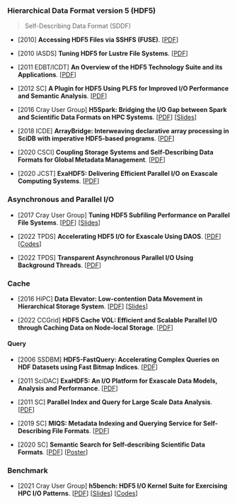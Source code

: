 ### Hierarchical Data Format version 5 (HDF5)

> Self-Describing Data Format (SDDF)

* [2010] **Accessing HDF5 Files via SSHFS (FUSE)**. [[PDF](https://docs.hdfgroup.org/archive/support/pubs/papers/2010-11_FUSEPerformanceReport-final.pdf)]

* [2010 IASDS] **Tuning HDF5 for Lustre File Systems**. [[PDF](https://docs.hdfgroup.org/archive/support/pubs/papers/howison_hdf5_lustre_iasds2010.pdf)]

* [2011 EDBT/ICDT] **An Overview of the HDF5 Technology Suite and its Applications**. [[PDF](http://icdt.tu-dortmund.de/proceedings/edbticdt2011proc/WebProceedings/papers/workshops/arraydb_workshop/a5-folk.pdf)]

* [2012 SC] **A Plugin for HDF5 Using PLFS for Improved I/O Performance and Semantic Analysis**. [[PDF](https://pages.cs.wisc.edu/~johnbent/Pubs/mehta_discs12.pdf)]

* [2016 Cray User Group] **H5Spark: Bridging the I/O Gap between Spark and Scientific Data Formats on HPC Systems**. [[PDF](https://cug.org/proceedings/cug2016_proceedings.orig/includes/files/pap137.pdf)] [[Slides](https://cug.org/proceedings/cug2016_proceedings.orig/includes/files/pap137-file2.pdf)]

* [2018 ICDE] **ArrayBridge: Interweaving declarative array processing in SciDB with imperative HDF5-based programs**. [[PDF](https://ieeexplore.ieee.org/stamp/stamp.jsp?tp=&arnumber=8509313)]

* [2020 CSCI] **Coupling Storage Systems and Self-Describing Data Formats for Global Metadata Management**. [[PDF](https://american-cse.org/sites/csci2020proc/pdfs/CSCI2020-6SccvdzjqC7bKupZxFmCoA/762400b224/762400b224.pdf)]

* [2020 JCST] **ExaHDF5: Delivering Efficient Parallel I/O on Exascale Computing Systems**. [[PDF](https://jcst.ict.ac.cn/fileup/1000-9000/PDF/2020-1-9-9822.pdf)]

### Asynchronous and Parallel I/O

* [2017 Cray User Group] **Tuning HDF5 Subfiling Performance on Parallel File Systems**. [[PDF](https://cug.org/proceedings/cug2017_proceedings/includes/files/pap106s2-file1.pdf)] [[Slides](https://cug.org/proceedings/cug2017_proceedings/includes/files/pap106s2-file2.pdf)]

* [2022 TPDS] **Accelerating HDF5 I/O for Exascale Using DAOS**. [[PDF](https://ieeexplore.ieee.org/stamp/stamp.jsp?tp=&arnumber=9490299)] [[Codes](https://github.com/HDFGroup/vol-daos)]

* [2022 TPDS] **Transparent Asynchronous Parallel I/O Using Background Threads**. [[PDF](https://ieeexplore.ieee.org/stamp/stamp.jsp?tp=&arnumber=9459479)]

### Cache

* [2016 HiPC] **Data Elevator: Low-contention Data Movement in Hierarchical Storage System**. [[PDF](https://sdm.lbl.gov/pdc/pubs/201612_DataElevator_HiPC2016_Bin_Byna.pdf)] [[Slides](https://sdm.lbl.gov/~sbyna/research/papers/201612_DataElevator_HiPC2016_slides.pdf)]

* [2022 CCGrid] **HDF5 Cache VOL: Efficient and Scalable Parallel I/O through Caching Data on Node-local Storage**. [[PDF](https://sdm.lbl.gov/~sbyna/research/papers/2022/2022-CCGrid-Cache_VOL.pdf)]

#### Query

* [2006 SSDBM] **HDF5-FastQuery: Accelerating Complex Queries on HDF Datasets using Fast Bitmap Indices**. [[PDF](https://escholarship.org/content/qt7bg8d220/qt7bg8d220.pdf)]

* [2011 SciDAC] **ExaHDF5: An I/O Platform for Exascale Data Models, Analysis and Performance**. [[PDF](https://www.mcs.anl.gov/uploads/cels/papers/scidac11/final/Prabhat.pdf)]

* [2011 SC] **Parallel Index and Query for Large Scale Data Analysis**. [[PDF](https://cseweb.ucsd.edu/~jchou/publication/FQ_SC11.pdf)]

* [2019 SC] **MIQS: Metadata Indexing and Querying Service for Self-Describing File Formats**. [[PDF](https://www.researchgate.net/profile/Wei-Zhang-481/publication/337109549_MIQS_metadata_indexing_and_querying_service_for_self-describing_file_formats/links/5dd56df0a6fdcc37897d7774/MIQS-metadata-indexing-and-querying-service-for-self-describing-file-formats.pdf)]

* [2020 SC] **Semantic Search for Self-describing Scientific Data Formats**. [[PDF](https://sc20.supercomputing.org/proceedings/tech_poster/poster_files/rpost158s2-file3.pdf)] [[Poster](https://sc20.supercomputing.org/proceedings/tech_poster/poster_files/rpost158s2-file2.pdf)]

### Benchmark

* [2021 Cray User Group] **h5bench: HDF5 I/O Kernel Suite for Exercising HPC I/O Patterns**. [[PDF](https://cug.org/proceedings/cug2021_proceedings/includes/files/pap103s2-file1.pdf)] [[Slides](https://cug.org/proceedings/cug2021_proceedings/includes/files/pap103s2-file2.pdf)] [[Codes](https://github.com/hpc-io/h5bench)]
